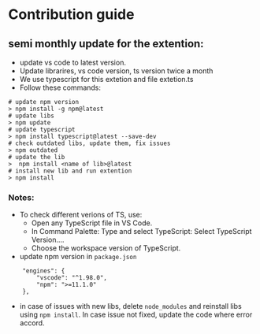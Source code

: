 # Contribution guide

## semi monthly update for the extention:
- update vs code to latest version.
- Update librarires, vs code version, ts version twice a month
- We use typescript for this extetion and file extetion.ts
- Follow these commands:

```
# update npm version
> npm install -g npm@latest
# update libs
> npm update
# update typescript
> npm install typescript@latest --save-dev
# check outdated libs, update them, fix issues
> npm outdated
# update the lib
>  npm install <name of lib>@latest
# install new lib and run extention
> npm install
```

### Notes:
- To check different verions of TS, use:
    - Open any TypeScript file in VS Code.
    - In Command Palette: Type and select TypeScript: Select TypeScript Version....
    - Choose the workspace version of TypeScript.
- update npm version in `package.json`
```
	"engines": {
		"vscode": "^1.98.0",
		"npm": ">=11.1.0"
	},
```
- in case of issues with new libs, delete `node_modules` and reinstall libs using `npm install`. In case issue not fixed, update the code where error accord.